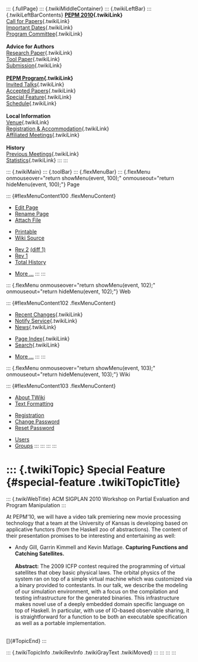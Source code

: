 ::: {.fullPage}
::: {.twikiMiddleContainer}
::: {.twikiLeftBar}
::: {.twikiLeftBarContents}
**[PEPM 2010](WebHome){.twikiLink}**\
[Call for Papers](CallForPapers){.twikiLink}\
[Important Dates](ImportantDates){.twikiLink}\
[Program Committee](ProgramCommittee){.twikiLink}\
\
**Advice for Authors**\
[Research Paper](ResearchPaperAdvice){.twikiLink}\
[Tool Paper](ToolPaperAdvice){.twikiLink}\
[Submission](PaperSubmission){.twikiLink}\
\
**[PEPM Program](Program){.twikiLink}**\
[Invited Talks](InvitedTalks){.twikiLink}\
[Accepted Papers](AcceptedPapers){.twikiLink}\
[Special Feature](SpecialFeature){.twikiLink}\
[Schedule](Program){.twikiLink}\
\
**Local Information**\
[Venue](WorkshopVenue){.twikiLink}\
[Registration & Accommodation](RegistrationAndAccomodation){.twikiLink}\
[Affiliated Meetings](AffiliatedMeetings){.twikiLink}\
\
**History**\
[Previous Meetings](PreviousMeetings){.twikiLink}\
[Statistics](HistoricalStatistics){.twikiLink}
:::
:::

::: {.twikiMain}
::: {.toolBar}
::: {.flexMenuBar}
::: {.flexMenu onmouseover="return showMenu(event, 100);" onmouseout="return hideMenu(event, 100);"}
Page

::: {#flexMenuContent100 .flexMenuContent}
-   [Edit
    Page](http://www.program-transformation.org/edit/PEPM10/SpecialFeature?t=1536827660)
-   [Rename
    Page](http://www.program-transformation.org/rename/PEPM10/SpecialFeature)
-   [Attach
    File](http://www.program-transformation.org/attach/PEPM10/SpecialFeature)

<!-- -->

-   [Printable](http://www.program-transformation.org/view/PEPM10/SpecialFeature?skin=print.pattern)
-   [Wiki
    Source](http://www.program-transformation.org/view/PEPM10/SpecialFeature?skin=text&raw=on&contenttype=text/plain)

<!-- -->

-   [Rev
    2](http://www.program-transformation.org/view/PEPM10/SpecialFeature?rev=1.2)
    [(diff 1)](http://www.program-transformation.org/rdiff/PEPM10/SpecialFeature?rev1=1.2&rev2=1.1)
-   [Rev
    1](http://www.program-transformation.org/view/PEPM10/SpecialFeature?rev=1.1)
-   [Total
    History](http://www.program-transformation.org/rdiff/PEPM10/SpecialFeature)

<!-- -->

-   [More
    \...](http://www.program-transformation.org/oops/PEPM10/SpecialFeature?template=oopsmore&param1=1.2&param2=1.2)
:::
:::

::: {.flexMenu onmouseover="return showMenu(event, 102);" onmouseout="return hideMenu(event, 102);"}
Web

::: {#flexMenuContent102 .flexMenuContent}
-   [Recent Changes](WebChanges){.twikiLink}
-   [Notify Service](WebNotify){.twikiLink}
-   [News](WebNews){.twikiLink}

<!-- -->

-   [Page Index](WebIndex){.twikiLink}
-   [Search](WebSearch){.twikiLink}

<!-- -->

-   [More
    \...](http://www.program-transformation.org/oops/PEPM10/SpecialFeature?template=oopsmore&param1=1.2&param2=1.2)
:::
:::

::: {.flexMenu onmouseover="return showMenu(event, 103);" onmouseout="return hideMenu(event, 103);"}
Wiki

::: {#flexMenuContent103 .flexMenuContent}
-   [About
    TWiki](http://www.program-transformation.org/view/TWiki/WebHome)
-   [Text
    Formatting](http://www.program-transformation.org/view/TWiki/TextFormattingRules)

<!-- -->

-   [Registration](http://www.program-transformation.org/view/TWiki/TWikiRegistration)
-   [Change
    Password](http://www.program-transformation.org/view/TWiki/ChangePassword)
-   [Reset
    Password](http://www.program-transformation.org/view/TWiki/ResetPassword)

<!-- -->

-   [Users](http://www.program-transformation.org/view/Main/TWikiUsers)
-   [Groups](http://www.program-transformation.org/view/Main/TWikiGroups)
:::
:::
:::
:::

::: {.twikiTopic}
Special Feature {#special-feature .twikiTopicTitle}
===============

::: {.twikiWebTitle}
ACM SIGPLAN 2010 Workshop on Partial Evaluation and Program Manipulation
:::

At PEPM\'10, we will have a video talk premiering new movie processing
technology that a team at the University of Kansas is developing based
on applicative functors (from the Haskell zoo of abstractions). The
content of their presentation promises to be interesting and
entertaining as well:

-   Andy Gill, Garrin Kimmell and Kevin Matlage. **Capturing Functions
    and Catching Satellites.**\
    \
    **Abstract:** The 2009 ICFP contest required the programming of
    virtual satellites that obey basic physical laws. The orbital
    physics of the system ran on top of a simple virtual machine which
    was customized via a binary provided to contestants. In our talk, we
    describe the modeling of our simulation environment, with a focus on
    the compilation and testing infrastructure for the generated
    binaries. This infrastructure makes novel use of a deeply embedded
    domain specific language on top of Haskell. In particular, with use
    of IO-based observable sharing, it is straightforward for a function
    to be both an executable specification as well as a portable
    implementation.

\
[]{#TopicEnd}
:::

::: {.twikiTopicInfo .twikiRevInfo .twikiGrayText .twikiMoved}
:::
:::
:::
:::
